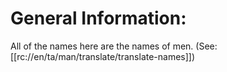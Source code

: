 # General Information:

All of the names here are the names of men. (See: [[rc://en/ta/man/translate/translate-names]])

